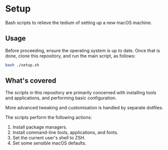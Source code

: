 # Setup #
Bash scripts to relieve the tedium of setting up a new macOS machine.

## Usage ##
Before proceeding, ensure the operating system is up to date. Once that is
done, clone this repository, and run the main script, as follows:

```sh
bash ./setup.sh
```

## What's covered ##
The scripts in this repository are primarily concerned with installing tools
and applications, and performing basic configuration.

More advanced tweaking and customisation is handled by separate dotfiles.

The scripts perform the following actions:

1. Install package managers.
2. Install command-line tools, applications, and fonts.
3. Set the current user's shell to ZSH.
4. Set some sensible macOS defaults.
